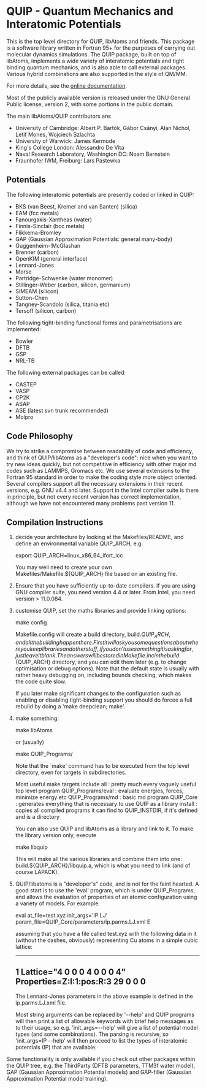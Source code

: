 # QUIP - Quantum Mechanics and Interatomic Potentials

This is the top level directory for QUIP, libAtoms and friends. This
package is a software library written in Fortran 95+ for the purposes
of carrying out molecular dynamics simulations. The QUIP package,
built on top of libAtoms, implements a wide variety of interatomic
potentials and tight binding quantum mechanics, and is also able to
call external packages. Various hybrid combinations are also supported
in the style of QM/MM.

For more details, see the [online documentation](http://libatoms.github.io/QUIP).

Most of the publicly available version is released under the GNU
General Public license, version 2, with some portions in the public
domain.

The main libAtoms/QUIP contributors are:

 - University of Cambridge: Albert P. Bartók, Gábor Csányi, Alan
   Nichol, Letif Mones, Wojciech Szlachta
 - University of Warwick: James Kermode
 - King's College London: Alessandro De Vita
 - Naval Research Laboratory, Washington DC: Noam Bernstein
 - Fraunhofer IWM, Freiburg: Lars Pastewka

## Potentials

The following interatomic potentials are presently coded or linked in QUIP:

 - BKS (van Beest, Kremer and van Santen) (silica)
 - EAM (fcc metals)
 - Fanourgakis-Xantheas (water)
 - Finnis-Sinclair (bcc metals)
 - Flikkema-Bromley
 - GAP (Gaussian Approximation Potentials: general many-body)
 - Guggenheim-!McGlashan
 - Brenner (carbon)
 - OpenKIM (general interface)
 - Lennard-Jones
 - Morse
 - Partridge-Schwenke (water monomer)
 - Stillinger-Weber (carbon, silicon, germanium)
 - SiMEAM (silicon)
 - Sutton-Chen
 - Tangney-Scandolo (silica, titania etc)
 - Tersoff (silicon, carbon)

The following tight-binding functional forms and parametrisations are implemented:

 - Bowler
 - DFTB
 - GSP
 - NRL-TB

The following external packages can be called:

 - CASTEP
 - VASP
 - CP2K
 - ASAP
 - ASE (latest svn trunk recommended)
 - Molpro

## Code Philosophy

We try to strike a compromise between readability of code and
efficiency, and think of QUIP/libAtoms as a "developer's code": nice
when you want to try new ideas quickly, but not competitive in
efficiency with other major md codes such as LAMMPS, Gromacs etc. We
use several extensions to the Fortran 95 standard in order to make the
coding style more object oriented. Several compilers support all the
necessary extensions in their recent versions, e.g. GNU v4.4 and
later. Support in the Intel compiler suite is there in principle, but
not every recent version has correct implementation, although we have
not encountered many problems past version 11.

## Compilation Instructions

1) decide your architecture by looking at the Makefiles/README, and
   define an environmental variable QUIP_ARCH, e.g. 

   export QUIP_ARCH=linux_x86_64_ifort_icc

   You may well need to create your own
   Makefiles/Makefile.${QUIP_ARCH} file based on an existing file.

2) Ensure that you have sufficiently up-to-date compilers. If you are
   using GNU compiler suite, you need version 4.4 or later. From
   Intel, you need version > 11.0.084.

3) customise QUIP, set the maths libraries and provide linking options:

   make config

   Makefile.config will create a build directory, build.${QUIP_ARCH},
   and all the building happen there. First it will ask you some
   questions about where you keep libraries and other stuff, if you
   don't use something it is asking for, just leave it blank. The
   answers will be stored in Makefile.inc in the build.${QUIP_ARCH}
   directory, and you can edit them later (e.g. to change optimisation
   or debug options).  Note that the default state is usually with
   rather heavy debugging on, including bounds checking, which makes
   the code quite slow.

   If you later make significant changes to the configuration such as
   enabling or disabling tight-binding support you should do forcee a
   full rebuild by doing a 'make deepclean; make'.

4) make something:

   make libAtoms
 
   or (usually)

   make QUIP_Programs/<progname>

   Note that the `make' command has to be executed from the top level
   directory, even for targets in subdirectories.

   Most useful make targets include
    all : pretty much every vaguely useful top level program
    QUIP_Programs/eval : evaluate energies, forces, minimize energy etc
    QUIP_Programs/md : basic md program
    QUIP_Core : generates everything that is necessary to use QUIP as a library
    install : copies all compiled programs it can find to QUIP_INSTDIR,
      if it's defined and is a directory

   You can also use QUIP and libAtoms as a library and link to it. To
   make the library version only, execute

   make libquip

   This will make all the various libraries and combine them into one:
   build.${QUIP_ARCH}/libquip.a, which is what you need to link (and
   of course LAPACK).
 
5) QUIP/libatoms is a "developer's" code, and is not for the faint
   hearted. A good start is to use the 'eval' program, which is under
   QUIP_Programs, and allows the evaluation of properties of an atomic
   configuration using a variety of models. For example:

   eval at_file=test.xyz init_args='IP LJ' \
      param_file=QUIP_Core/parameters/ip.parms.LJ.xml E

   assuming that you have a file called test.xyz with the following
   data in it (without the dashes, obviously) representing Cu atoms in
   a simple cubic lattice:

   ----
   1
   Lattice="4 0 0 0 4 0 0 0 4" Properties=Z:I:1:pos:R:3
   29 0 0 0 
   ----

   The Lennard-Jones parameters in the above example is defined in the
   ip.parms.LJ.xml file. 

   Most string arguments can be replaced by '--help' and QUIP programs
   will  then print  a  list  of allowable  keywords  with brief  help
   messages as to their usage,  so e.g. 'init_args=--help' will give a
   list of potential model  types (and some combinations). The parsing
   is recursive,  so 'init_args=IP --help'  will then proceed  to list
   the types of interatomic potentials (IP) that are available.

Some functionality is only available if you check out other packages
within the QUIP tree, e.g. the ThirdParty (DFTB parameters, TTM3f
water model), GAP (Gaussian Approximation Potential models) and
GAP-filler (Gaussian Approximation Potential model training).


